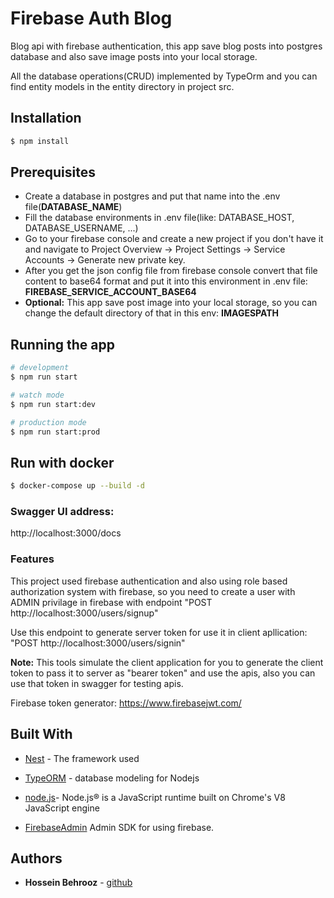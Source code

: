 # Firebase Auth Blog

Blog api with firebase authentication, this app save blog posts into postgres database and also save image posts into your local storage.
</n>

All the database operations(CRUD) implemented by TypeOrm and you can find entity models in the entity directory in project src.

## Installation

```bash
$ npm install
```

## Prerequisites

- Create a database in postgres and put that name into the .env file(**DATABASE_NAME**)
- Fill the database environments in .env file(like: DATABASE_HOST, DATABASE_USERNAME, ...)
- Go to your firebase console and create a new project if you don't have it and navigate to Project Overview → Project Settings → Service Accounts → Generate new private key.
- After you get the json config file from firebase console convert that file content to base64 format and put it into this environment in .env file:
  **FIREBASE_SERVICE_ACCOUNT_BASE64**
- **Optional:** This app save post image into your local storage, so you can change the default directory of that in this env:
  **IMAGESPATH**

## Running the app

```bash
# development
$ npm run start

# watch mode
$ npm run start:dev

# production mode
$ npm run start:prod
```
## Run with docker

```bash
$ docker-compose up --build -d
```

### Swagger UI address:

http://localhost:3000/docs
</n>
</n>

### Features
This project used firebase authentication and also using role based authorization system with firebase, so you need to create a user with ADMIN privilage in firebase with endpoint "POST http://localhost:3000/users/signup"
</n>

Use this endpoint to generate server token for use it in client apllication: "POST http://localhost:3000/users/signin"
</n>

**Note:** This tools simulate the client application for you to generate the client token to pass it to server as "bearer token" and use the apis, also you can use that token in swagger for testing apis.
</n>

Firebase token generator: https://www.firebasejwt.com/
</n>


## Built With

* [Nest](https://github.com/nestjs/nest)  - The framework used

* [TypeORM](https://typeorm.io/) - database modeling for Nodejs

* [node.js](https://nodejs.org/en/)- Node.js® is a JavaScript runtime built on Chrome's V8 JavaScript engine

* [FirebaseAdmin](https://github.com/firebase/firebase-admin-node) Admin SDK for using firebase.


## Authors

*  **Hossein Behrooz** - [github](https://github.com/Ho3einBehrooz)
